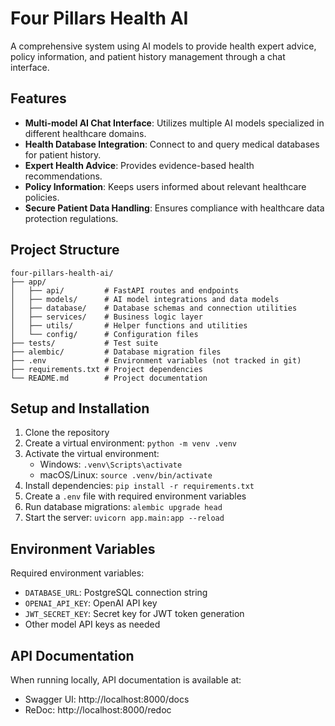 # Four Pillars Health AI

A comprehensive system using AI models to provide health expert advice, policy information, and patient history management through a chat interface.

## Features

- **Multi-model AI Chat Interface**: Utilizes multiple AI models specialized in different healthcare domains.
- **Health Database Integration**: Connect to and query medical databases for patient history.
- **Expert Health Advice**: Provides evidence-based health recommendations.
- **Policy Information**: Keeps users informed about relevant healthcare policies.
- **Secure Patient Data Handling**: Ensures compliance with healthcare data protection regulations.

## Project Structure

```
four-pillars-health-ai/
├── app/
│   ├── api/         # FastAPI routes and endpoints
│   ├── models/      # AI model integrations and data models
│   ├── database/    # Database schemas and connection utilities
│   ├── services/    # Business logic layer 
│   ├── utils/       # Helper functions and utilities
│   └── config/      # Configuration files
├── tests/           # Test suite
├── alembic/         # Database migration files
├── .env             # Environment variables (not tracked in git)
├── requirements.txt # Project dependencies
└── README.md        # Project documentation
```

## Setup and Installation

1. Clone the repository
2. Create a virtual environment: `python -m venv .venv`
3. Activate the virtual environment:
   - Windows: `.venv\Scripts\activate`
   - macOS/Linux: `source .venv/bin/activate`
4. Install dependencies: `pip install -r requirements.txt`
5. Create a `.env` file with required environment variables
6. Run database migrations: `alembic upgrade head`
7. Start the server: `uvicorn app.main:app --reload`

## Environment Variables

Required environment variables:
- `DATABASE_URL`: PostgreSQL connection string
- `OPENAI_API_KEY`: OpenAI API key
- `JWT_SECRET_KEY`: Secret key for JWT token generation
- Other model API keys as needed

## API Documentation

When running locally, API documentation is available at:
- Swagger UI: http://localhost:8000/docs
- ReDoc: http://localhost:8000/redoc 